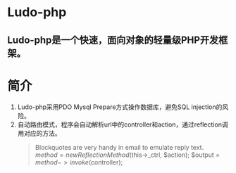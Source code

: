 # Ludo-php
## Ludo-php是一个快速，面向对象的轻量级PHP开发框架。


# 简介
1. Ludo-php采用PDO Mysql Prepare方式操作数据库，避免SQL injection的风险。
2. 自动路由模式，程序会自动解析url中的controller和action，通过reflection调用对应的方法。
    > Blockquotes are very handy in email to emulate reply text.
    > $method = new ReflectionMethod($this->_ctrl, $action);
    > $output = $method->invoke($controller);